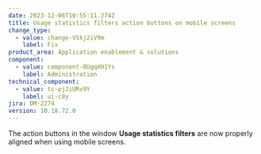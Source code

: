 ```yaml
---
date: 2023-12-06T10:55:11.274Z
title: Usage statistics filters action buttons on mobile screens
change_type:
  - value: change-VSkj2iV9m
    label: Fix
product_area: Application enablement & solutions
component:
  - value: component-0UgqXH1Ys
    label: Administration
technical_component:
  - value: tc-pjJiURv9Y
    label: ui-c8y
jira: DM-2274
version: 10.18.72.0
---
```

The action buttons in the window <b>Usage statistics filters</b> are now properly aligned when using mobile screens.
